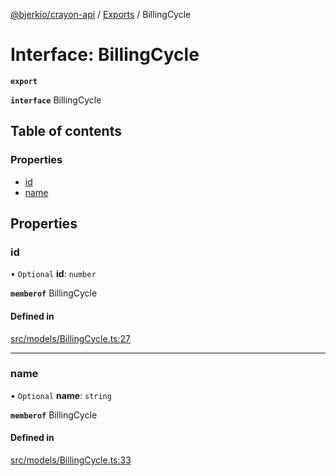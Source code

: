 [@bjerkio/crayon-api](../README.md) / [Exports](../modules.md) / BillingCycle

# Interface: BillingCycle

**`export`**

**`interface`** BillingCycle

## Table of contents

### Properties

- [id](BillingCycle.md#id)
- [name](BillingCycle.md#name)

## Properties

### id

• `Optional` **id**: `number`

**`memberof`** BillingCycle

#### Defined in

[src/models/BillingCycle.ts:27](https://github.com/bjerkio/crayon-api-js/blob/22cd66d/src/models/BillingCycle.ts#L27)

___

### name

• `Optional` **name**: `string`

**`memberof`** BillingCycle

#### Defined in

[src/models/BillingCycle.ts:33](https://github.com/bjerkio/crayon-api-js/blob/22cd66d/src/models/BillingCycle.ts#L33)
